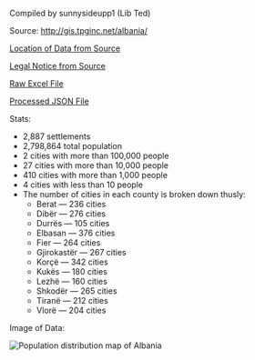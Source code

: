 Compiled by sunnysideupp1 (Lib Ted)

Source: http://gis.tpginc.net/albania/

[Location of Data from Source](http://gis.tpginc.net/albania/)

[Legal Notice from Source](http://gis.tpginc.net/albania/)

[Raw Excel File](https://github.com/nyghts7/andorra/blob/main/POBLACI%C3%93_PER_POBLE1872024_205226.xlsx)

[Processed JSON File](https://github.com/nyghts7/andorra/blob/main/andorra.txt)

Stats:
+ 2,887 settlements
+ 2,798,864 total population
+ 2 cities with more than 100,000 people
+ 27 cities with more than 10,000 people
+ 410 cities with more than 1,000 people
+ 4 cities with less than 10 people
+ The number of cities in each county is broken down thusly:
     - Berat — 236 cities
     - Dibër — 276 cities
     - Durrës — 105 cities
     - Elbasan — 376 cities
     - Fier — 264 cities
     - Gjirokastër — 267 cities
     - Korçë — 342 cities
     - Kukës — 180 cities
     - Lezhë — 160 cities
     - Shkodër — 265 cities
     - Tiranë — 212 cities
     - Vlorë — 204 cities
 
Image of Data:

![Population distribution map of Albania](https://github.com/nyghts7/albania-populated-places/blob/main/albania.png)
